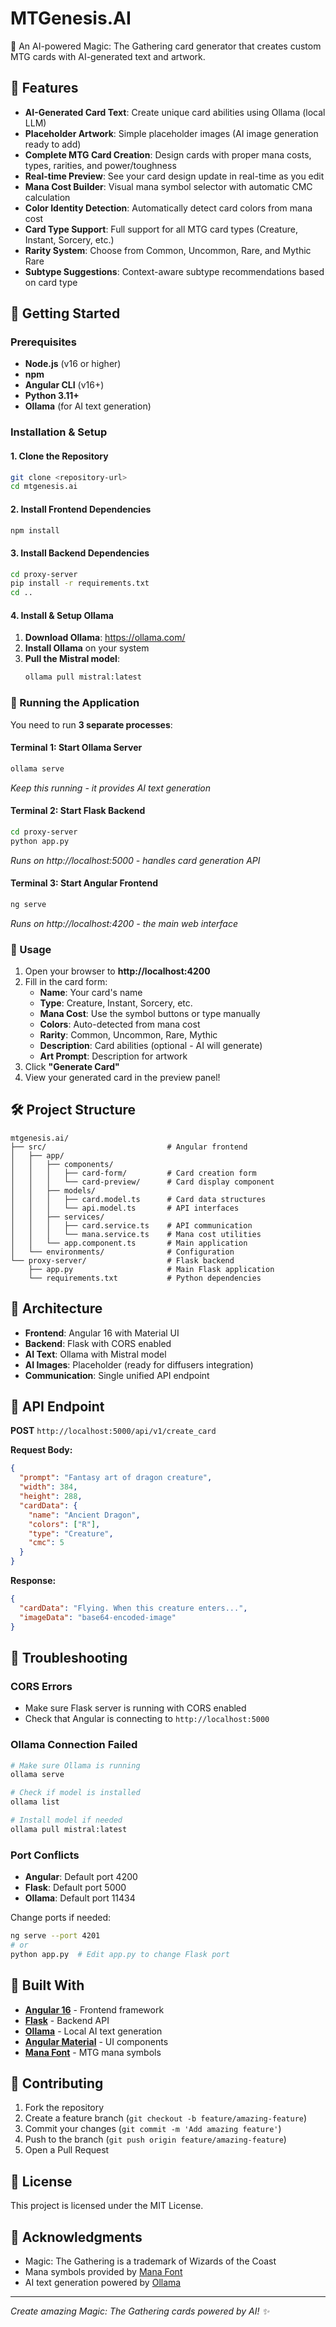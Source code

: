 # MTGenesis.AI

🎴 An AI-powered Magic: The Gathering card generator that creates custom MTG cards with AI-generated text and artwork.

## 🌟 Features

- **AI-Generated Card Text**: Create unique card abilities using Ollama (local LLM)
- **Placeholder Artwork**: Simple placeholder images (AI image generation ready to add)
- **Complete MTG Card Creation**: Design cards with proper mana costs, types, rarities, and power/toughness
- **Real-time Preview**: See your card design update in real-time as you edit
- **Mana Cost Builder**: Visual mana symbol selector with automatic CMC calculation
- **Color Identity Detection**: Automatically detect card colors from mana cost
- **Card Type Support**: Full support for all MTG card types (Creature, Instant, Sorcery, etc.)
- **Rarity System**: Choose from Common, Uncommon, Rare, and Mythic Rare
- **Subtype Suggestions**: Context-aware subtype recommendations based on card type

## 🚀 Getting Started

### Prerequisites

- **Node.js** (v16 or higher)
- **npm**
- **Angular CLI** (v16+)
- **Python 3.11+**
- **Ollama** (for AI text generation)

### Installation & Setup

#### 1. Clone the Repository
```bash
git clone <repository-url>
cd mtgenesis.ai
```

#### 2. Install Frontend Dependencies
```bash
npm install
```

#### 3. Install Backend Dependencies
```bash
cd proxy-server
pip install -r requirements.txt
cd ..
```

#### 4. Install & Setup Ollama
1. **Download Ollama**: https://ollama.com/
2. **Install Ollama** on your system
3. **Pull the Mistral model**:
   ```bash
   ollama pull mistral:latest
   ```

### 🚀 Running the Application

You need to run **3 separate processes**:

#### Terminal 1: Start Ollama Server
```bash
ollama serve
```
*Keep this running - it provides AI text generation*

#### Terminal 2: Start Flask Backend
```bash
cd proxy-server
python app.py
```
*Runs on http://localhost:5000 - handles card generation API*

#### Terminal 3: Start Angular Frontend
```bash
ng serve
```
*Runs on http://localhost:4200 - the main web interface*

### 🎯 Usage

1. Open your browser to **http://localhost:4200**
2. Fill in the card form:
   - **Name**: Your card's name
   - **Type**: Creature, Instant, Sorcery, etc.
   - **Mana Cost**: Use the symbol buttons or type manually
   - **Colors**: Auto-detected from mana cost
   - **Rarity**: Common, Uncommon, Rare, Mythic
   - **Description**: Card abilities (optional - AI will generate)
   - **Art Prompt**: Description for artwork
3. Click **"Generate Card"**
4. View your generated card in the preview panel!

## 🛠️ Project Structure

```
mtgenesis.ai/
├── src/                           # Angular frontend
│   ├── app/
│   │   ├── components/
│   │   │   ├── card-form/         # Card creation form
│   │   │   └── card-preview/      # Card display component
│   │   ├── models/
│   │   │   ├── card.model.ts      # Card data structures
│   │   │   └── api.model.ts       # API interfaces
│   │   ├── services/
│   │   │   ├── card.service.ts    # API communication
│   │   │   └── mana.service.ts    # Mana cost utilities
│   │   └── app.component.ts       # Main application
│   └── environments/              # Configuration
└── proxy-server/                  # Flask backend
    ├── app.py                     # Main Flask application
    └── requirements.txt           # Python dependencies
```

## 🔧 Architecture

- **Frontend**: Angular 16 with Material UI
- **Backend**: Flask with CORS enabled
- **AI Text**: Ollama with Mistral model
- **AI Images**: Placeholder (ready for diffusers integration)
- **Communication**: Single unified API endpoint

## 🧪 API Endpoint

**POST** `http://localhost:5000/api/v1/create_card`

**Request Body:**
```json
{
  "prompt": "Fantasy art of dragon creature",
  "width": 384,
  "height": 288,
  "cardData": {
    "name": "Ancient Dragon",
    "colors": ["R"],
    "type": "Creature",
    "cmc": 5
  }
}
```

**Response:**
```json
{
  "cardData": "Flying. When this creature enters...",
  "imageData": "base64-encoded-image"
}
```

## 🐛 Troubleshooting

### CORS Errors
- Make sure Flask server is running with CORS enabled
- Check that Angular is connecting to `http://localhost:5000`

### Ollama Connection Failed
```bash
# Make sure Ollama is running
ollama serve

# Check if model is installed
ollama list

# Install model if needed
ollama pull mistral:latest
```

### Port Conflicts
- **Angular**: Default port 4200
- **Flask**: Default port 5000  
- **Ollama**: Default port 11434

Change ports if needed:
```bash
ng serve --port 4201
# or
python app.py  # Edit app.py to change Flask port
```

## 🔧 Built With

- **[Angular 16](https://angular.io/)** - Frontend framework
- **[Flask](https://flask.palletsprojects.com/)** - Backend API
- **[Ollama](https://ollama.com/)** - Local AI text generation
- **[Angular Material](https://material.angular.io/)** - UI components
- **[Mana Font](https://mana.andrewgioia.com/)** - MTG mana symbols

## 🤝 Contributing

1. Fork the repository
2. Create a feature branch (`git checkout -b feature/amazing-feature`)
3. Commit your changes (`git commit -m 'Add amazing feature'`)
4. Push to the branch (`git push origin feature/amazing-feature`)
5. Open a Pull Request

## 📄 License

This project is licensed under the MIT License.

## 🙏 Acknowledgments

- Magic: The Gathering is a trademark of Wizards of the Coast
- Mana symbols provided by [Mana Font](https://mana.andrewgioia.com/)
- AI text generation powered by [Ollama](https://ollama.com/)

---

*Create amazing Magic: The Gathering cards powered by AI! ✨*